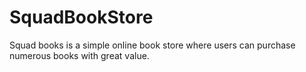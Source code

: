 # SquadBookStore
Squad books is a simple online book store where users can purchase numerous books with great value.
